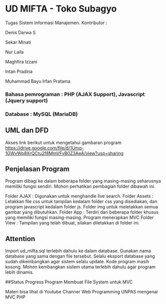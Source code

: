 # UD MIFTA - Toko Subagyo

Tugas Sistem Informasi Manajemen.
Kontributor : 

Denis Darwa S

Sekar Minati

Nur Laila

Maghfira Izzani

Intan Pradina

Muhammad Bayu Irfan Pratama

### Bahasa pemrograman : PHP (AJAX Support), Javascript (Jquery support)

### Database : MySQL (MariaDB)

## UML dan DFD
Akses link berikut untuk mengetahui gambaran program
	https://drive.google.com/file/d/1Umq-1GWvWp8XrQCtu2f8MmVFvB0Z3AeA/view?usp=sharing

## Penjelasan Program
Program dibagi ke dalam beberapa folder yang masing-masing seharusnya memiliki fungsi sendiri. Mohon perhatikan pembagian folder dibawah ini.

Folder AJAX : Digunakan untuk menghandle live search.
Folder Assets : Letakkan file css untuk tampilan kedalam folder css yang disediakan, dan program javascript kedalam folder js. 
Folder img untuk meletakkan semua gambar yang dibutuhkan.
Folder App : Terdiri dari beberapa folder khusus yang memiliki fungsi masing-masing. Program menerapkan MVC
Folder View : Tampilan yang telah dibuat, silakan diletakkan di folder ini.

## Attention
Import ud_mifta.sql terlebih dahulu ke dalam database. Gunakan nama database yang sama dengan file tersebut. Selalu eksport database yang sudah dikembangkan agar sistem selalu update.
Kode program masih kosong. Mohon kembangkan sistem utama terlebih dahulu agar program lebih dinamis.

##Status Progress Program
Membuat File System untuk MVC

Materi bisa lihat di Youtube Channer Web Programming UNPAS mengenai MVC PHP
